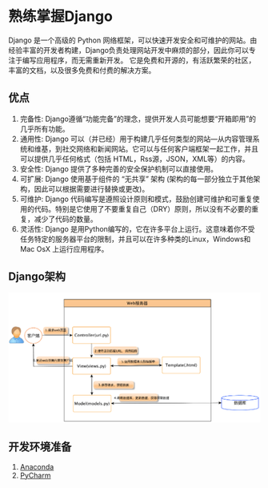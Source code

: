 # 熟练掌握Django

Django 是一个高级的 Python 网络框架，可以快速开发安全和可维护的网站。由经验丰富的开发者构建，Django负责处理网站开发中麻烦的部分，因此你可以专注于编写应用程序，而无需重新开发。
它是免费和开源的，有活跃繁荣的社区，丰富的文档，以及很多免费和付费的解决方案。

## 优点

1. 完备性: Django遵循“功能完备”的理念，提供开发人员可能想要“开箱即用”的几乎所有功能。
2. 通用性: Django 可以（并已经）用于构建几乎任何类型的网站—从内容管理系统和维基，到社交网络和新闻网站。它可以与任何客户端框架一起工作，并且可以提供几乎任何格式（包括 HTML，Rss源，JSON，XML等）的内容。
3. 安全性: Django 提供了多种完善的安全保护机制可以直接使用。
4. 可扩展: Django 使用基于组件的 “无共享” 架构 (架构的每一部分独立于其他架构，因此可以根据需要进行替换或更改)。
5. 可维护: Django 代码编写是遵照设计原则和模式，鼓励创建可维护和可重复使用的代码。特别是它使用了不要重复自己（DRY）原则，所以没有不必要的重复，减少了代码的数量。
6. 灵活性: Django 是用Python编写的，它在许多平台上运行。这意味着你不受任务特定的服务器平台的限制，并且可以在许多种类的Linux，Windows和Mac OsX 上运行应用程序。

## Django架构

![architecture](./pictures/archtecture.png)


## 开发环境准备

1. [Anaconda](https://www.anaconda.com/products/individual)
2. [PyCharm](https://www.jetbrains.com/pycharm/download/)
